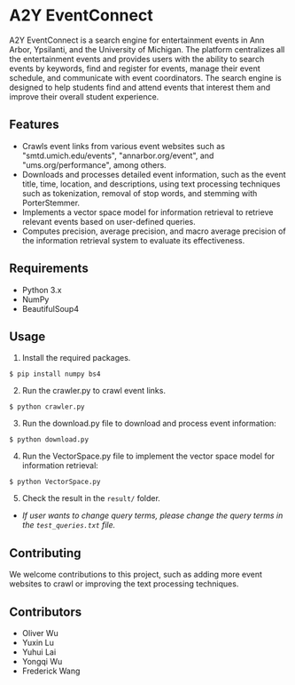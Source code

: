# A2Y EventConnect

A2Y EventConnect is a search engine for entertainment events in Ann Arbor, Ypsilanti, and the University of Michigan. The platform centralizes all the entertainment events and provides users with the ability to search events by keywords, find and register for events, manage their event schedule, and communicate with event coordinators. The search engine is designed to help students find and attend events that interest them and improve their overall student experience.

## Features

- Crawls event links from various event websites such as "smtd.umich.edu/events", "annarbor.org/event", and "ums.org/performance", among others.
- Downloads and processes detailed event information, such as the event title, time, location, and descriptions, using text processing techniques such as tokenization, removal of stop words, and stemming with PorterStemmer.
- Implements a vector space model for information retrieval to retrieve relevant events based on user-defined queries.
- Computes precision, average precision, and macro average precision of the information retrieval system to evaluate its effectiveness.

## Requirements

- Python 3.x
- NumPy
- BeautifulSoup4

## Usage

1. Install the required packages.
```
$ pip install numpy bs4
```

2. Run the crawler.py to crawl event links.
```
$ python crawler.py
```

3. Run the download.py file to download and process event information:
```
$ python download.py
```

4. Run the VectorSpace.py file to implement the vector space model for information retrieval:
```
$ python VectorSpace.py
```

5. Check the result in the `result/` folder.

- *If user wants to change query terms, please change the query terms in the `test_queries.txt` file.*


## Contributing

We welcome contributions to this project, such as adding more event websites to crawl or improving the text processing techniques.

## Contributors

- Oliver Wu
- Yuxin Lu
- Yuhui Lai
- Yongqi Wu
- Frederick Wang




